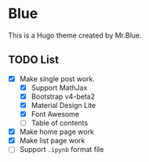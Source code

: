 # Blue

This is a Hugo theme created by Mr.Blue.

## TODO List

- [x] Make single post work.
  - [x] Support MathJax
  - [x] Bootstrap v4-beta2
  - [x] Material Design Lite
  - [x] Font Awesome
  - [ ] Table of contents
- [x] Make home page work
- [x] Make list page work
- [ ] Support `.ipynb` format file
